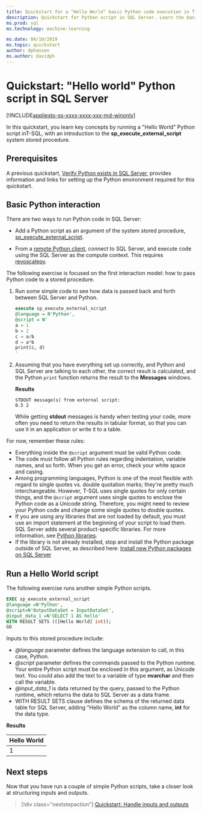```yaml
---
title: Quickstart for a "Hello World" basic Python code execution in T-SQL
description: Quickstart for Python script in SQL Server. Learn the basics of calling Python script using the sp_execute_external_script system stored procedure in a hello-world exercise.
ms.prod: sql
ms.technology: machine-learning

ms.date: 04/10/2019
ms.topic: quickstart
author: dphansen
ms.author: davidph
---
```

# Quickstart: "Hello world" Python script in SQL Server 
[!INCLUDE[appliesto-ss-xxxx-xxxx-xxx-md-winonly](../../includes/appliesto-ss-xxxx-xxxx-xxx-md-winonly.md)]

In this quickstart, you learn key concepts by running a "Hello World" Python script inT-SQL, with an introduction to the **sp_execute_external_script** system stored procedure. 

## Prerequisites

A previous quickstart, [Verify Python exists in SQL Server](quickstart-python-verify.md), provides information and links for setting up the Python environment required for this quickstart.

## Basic Python interaction

There are two ways to run Python code in SQL Server:

+ Add a Python script as an argument of the system stored procedure, [sp_execute_external_script](../../relational-databases/system-stored-procedures/sp-execute-external-script-transact-sql.md).

+ From a [remote Python client](../python/setup-python-client-tools-sql.md), connect to SQL Server, and execute code using the SQL Server as the compute context. This requires [revoscalepy](../python/ref-py-revoscalepy.md).

The following exercise is focused on the first interaction model: how to pass Python code to a stored procedure.

1. Run some simple code to see how data is passed back and forth between SQL Server and Python.

    ```sql
    execute sp_execute_external_script 
    @language = N'Python', 
    @script = N'
    a = 1
    b = 2
    c = a/b
    d = a*b
    print(c, d)
    '
    ```

2. Assuming that you have everything set up correctly, and Python and SQL Server are talking to each other, the correct result is calculated, and the Python `print` function returns the result to the **Messages** windows.

    **Results**

    ```text
    STDOUT message(s) from external script: 
    0.5 2
    ```

    While getting **stdout** messages is handy when testing your code, more often you need to return the results in tabular format, so that you can use it in an application or write it to a table.

For now, remember these rules:

+ Everything inside the `@script` argument must be valid Python code. 
+ The code must follow all Python rules regarding indentation, variable names, and so forth. When you get an error, check your white space and casing.
+ Among programming languages, Python is one of the most flexible with regard to single quotes vs. double quotation marks; they're pretty much interchangeable. However, T-SQL uses single quotes for only certain things, and the `@script` argument uses single quotes to enclose the Python code as a Unicode string. Therefore, you might need to review your Python code and change some single quotes to double quotes.
+ If you are using any libraries that are not loaded by default, you must use an import statement at the beginning of your script to load them. SQL Server adds several product-specific libraries. For more information, see [Python libraries](../python/python-libraries-and-data-types.md).
+ If the library is not already installed, stop and install the Python package outside of SQL Server, as described here: [Install new Python packages on SQL Server](../python/install-additional-python-packages-on-sql-server.md)

## Run a Hello World script

The following exercise runs another simple Python scripts.

```sql
EXEC sp_execute_external_script
@language =N'Python',
@script=N'OutputDataSet = InputDataSet',
@input_data_1 =N'SELECT 1 AS hello'
WITH RESULT SETS (([Hello World] int));
GO
```

Inputs to this stored procedure include:

+ *@language* parameter defines the language extension to call, in this case, Python.
+ *@script* parameter defines the commands passed to the Python runtime. Your entire Python script must be enclosed in this argument, as Unicode text. You could also add the text to a variable of type **nvarchar** and then call the variable.
+ *@input_data_1* is data returned by the query, passed to the Python runtime, which returns the data to SQL Server as a data frame.
+ WITH RESULT SETS clause defines the schema of the returned data table for SQL Server, adding "Hello World" as the column name, **int** for the data type.

**Results**

| Hello World |
|-------------|
| 1 |

## Next steps

Now that you have run a couple of simple Python scripts, take a closer look at structuring inputs and outputs.

> [!div class="nextstepaction"]
> [Quickstart: Handle inputs and outputs](quickstart-python-inputs-and-outputs.md)
